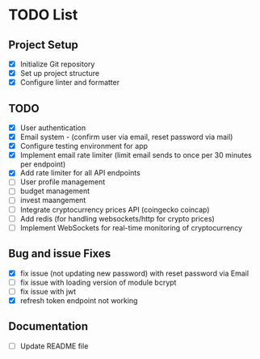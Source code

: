 # TODO List

## Project Setup

- [x] Initialize Git repository
- [x] Set up project structure
- [x] Configure linter and formatter

## TODO

- [x] User authentication
- [x] Email system - (confirm user via email, reset password via mail)
- [x] Configure testing environment for app
- [X] Implement email rate limiter (limit email sends to once per 30 minutes per endpoint)
- [X] Add rate limiter for all API endpoints
- [ ] User profile management
- [ ] budget management
- [ ] invest maangement
- [ ] Integrate cryptocurrency prices API (coingecko coincap)
- [ ] Add redis (for handling websockets/http for crypto prices)
- [ ] Implement WebSockets for real-time monitoring of cryptocurrency

## Bug and issue Fixes

- [x] fix issue (not updating new password) with reset password via Email
- [ ] fix issue with loading version of module bcrypt
- [ ] fix issue with jwt
- [x] refresh token endpoint not working

## Documentation

- [ ] Update README file
